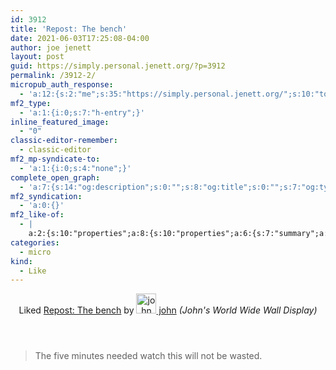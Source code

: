 ```yaml
---
id: 3912
title: 'Repost: The bench'
date: 2021-06-03T17:25:08-04:00
author: joe jenett
layout: post
guid: https://simply.personal.jenett.org/?p=3912
permalink: /3912-2/
micropub_auth_response:
  - 'a:12:{s:2:"me";s:35:"https://simply.personal.jenett.org/";s:10:"token_type";s:6:"Bearer";s:4:"uuid";s:36:"1616ae3d-7caf-4764-a335-f6ff25801d22";s:5:"scope";s:20:"create delete update";s:9:"issued_by";s:62:"https://simply.personal.jenett.org/wp-json/indieauth/1.0/token";s:9:"client_id";s:20:"https://omnibear.com";s:11:"client_name";s:8:"Omnibear";s:11:"client_icon";s:29:"https://omnibear.com/logo.svg";s:9:"issued_at";i:1619428303;s:4:"user";s:1:"1";s:13:"last_accessed";i:1622755284;s:7:"last_ip";s:14:"76.112.130.179";}'
mf2_type:
  - 'a:1:{i:0;s:7:"h-entry";}'
inline_featured_image:
  - "0"
classic-editor-remember:
  - classic-editor
mf2_mp-syndicate-to:
  - 'a:1:{i:0;s:4:"none";}'
complete_open_graph:
  - 'a:7:{s:14:"og:description";s:0:"";s:8:"og:title";s:0:"";s:7:"og:type";s:0:"";s:12:"twitter:card";s:7:"summary";s:15:"twitter:creator";s:0:"";s:19:"twitter:description";s:0:"";s:8:"og:image";s:0:"";}'
mf2_syndication:
  - 'a:0:{}'
mf2_like-of:
  - |
    a:2:{s:10:"properties";a:8:{s:10:"properties";a:6:{s:7:"summary";a:1:{i:0;s:54:"The five minutes needed watch this will not be wasted.";}s:4:"name";a:1:{i:0;s:17:"Repost: The bench";}s:3:"url";a:1:{i:0;s:56:"https://johnjohnston.info/blog/repost-tds2162-the-bench/";}s:8:"category";a:1:{i:0;s:15:"#DailyStillness";}s:11:"publication";a:1:{i:0;s:30:"John's World Wide Wall Display";}s:6:"author";a:2:{s:4:"type";a:1:{i:0;s:6:"h-card";}s:10:"properties";a:3:{s:4:"name";a:1:{i:0;s:4:"john";}s:3:"url";a:1:{i:0;s:43:"https://johnjohnston.info/blog/author/john/";}s:5:"photo";a:1:{i:0;s:81:"https://secure.gravatar.com/avatar/6af1df804358e928344788af8aaca6e4?s=40&d=mm&r=g";}}}}s:4:"type";a:1:{i:0;s:4:"cite";}s:7:"summary";a:1:{i:0;s:54:"The five minutes needed watch this will not be wasted.";}s:4:"name";a:1:{i:0;s:17:"Repost: The bench";}s:3:"url";a:1:{i:0;s:56:"https://johnjohnston.info/blog/repost-tds2162-the-bench/";}s:8:"category";a:1:{i:0;s:15:"#DailyStillness";}s:11:"publication";a:1:{i:0;s:30:"John's World Wide Wall Display";}s:6:"author";a:2:{s:4:"type";a:1:{i:0;s:6:"h-card";}s:10:"properties";a:3:{s:4:"name";a:1:{i:0;s:4:"john";}s:3:"url";a:1:{i:0;s:43:"https://johnjohnston.info/blog/author/john/";}s:5:"photo";a:1:{i:0;s:81:"https://secure.gravatar.com/avatar/6af1df804358e928344788af8aaca6e4?s=40&d=mm&r=g";}}}}s:4:"type";s:4:"cite";}
categories:
  - micro
kind:
  - Like
---
```

<section class="response u-like-of h-cite"><header><span class="kind-display-text">Liked</span> <a href="https://johnjohnston.info/blog/repost-tds2162-the-bench/" class="p-name u-url">Repost: The bench</a> by <a href="https://johnjohnston.info/blog/author/john/" class="h-card p-author"><img class="u-photo" src="https://secure.gravatar.com/avatar/6af1df804358e928344788af8aaca6e4?s=40&amp;d=mm&amp;r=g" alt="john" width="32" height="32">  john</a> <em>(<span class="p-publication">John's World Wide Wall Display</span>)</em></header>
<blockquote class="e-summary">The five minutes needed watch this will not be wasted.</blockquote>